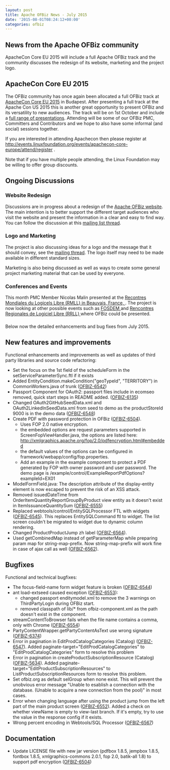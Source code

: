```yaml
---
layout: post
title: Apache OFBiz News - July 2015
date: '2015-08-01T08:24:12+00:00'
categories: ofbiz
---
```

<h2>News from the Apache OFBiz community</h2>
ApacheCon Core EU 2015 will include a full Apache OFBiz track and the community discusses the redesign of its website, marketing and the project logo.

<h2>ApacheCon Core EU 2015</h2>
The OFBiz community has once again been allocated a full OFBiz track at <a href="http://events.linuxfoundation.org/events/apachecon-core-europe">ApacheCon Core EU 2015</a> in Budapest. After presenting a full track at the Apache Con US 2015 this is another great opportunity to present OFBiz and its versatility to new audiences. The track will be on 1st October and include a <a href="http://apacheconcore2015.sched.org/overview/type/ofbiz?iframe=no&amp;w=i:100;&amp;sidebar=yes&amp;bg=no">full range of presentations</a>. Attending will be some of our OFBiz PMC, Committers and Contributors and we hope to also have some informal (and social) sessions together.

If you are interested in attending Apachecon then please register at <a href="http://events.linuxfoundation.org/events/apachecon-core-europe/attend/register">http://events.linuxfoundation.org/events/apachecon-core-europe/attend/register .</a>

Note that if you have multiple people attending, the Linux Foundation may be willing to offer group discounts.
<h2>Ongoing Discussions</h2>
<h3>Website Redesign</h3>
Discussions are in progress about a redesign of the <a href="http://ofbiz.apache.org">Apache OFBiz website</a>. The main intention is to better support the different target audiences who visit the website and present the information in a clear and easy to find way. You can follow the discussion at this <a href="http://ofbiz.markmail.org/message/qcil7n5ly6rer2rk">mailing list thread</a>.
<h3>Logo and Marketing</h3>
The project is also discussing ideas for a logo and the message that it should convey, see the <a href="http://markmail.org/message/xwnqks5hsxv2zn5u">mailing thread</a>. The logo itself may need to be made available in different standard sizes.

Marketing is also being discussed as well as ways to create some general project marketing material that can be used by everyone.  

<h3>Conferences and Events</h3>
This month PMC Member Nicolas Malin presented at the  <a href="https://2015.rmll.info/automatisation-des-taches-d-infra-sur-apache-ofbiz-pour-le"> Recontres Mondiales du Logicels Libre (RMLL) in Beauvais, France, </a>. The project is now looking at other possible events such as <a href="https://fosdem.org/2016/"> FOSDEM </a> and  <a href="http://rrll.alliance-libre.org/"> Rencontres Regionales de Logiciel Libre (RRLL) </a> where OFBiz could be presented.
 
<h3></h3>
Below now the detailed enhancements and bug fixes from July 2015.
<h2>New features and improvements</h2>
Functional enhancements and improvements as well as updates of third party libraries and source code refactoring:
<ul>
	<li>Set the focus on the 1st field of the scheduleForm in the setServiceParameterSync.ftl if it exists</li>
	<li>Added EntityCondition.makeCondition("geoTypeId", "TERRITORY") in CommonWorkers.java of trunk (<a href="https://issues.apache.org/jira/browse/OFBIZ-6542">OFBIZ-6542</a>)</li>
	<li>Passport Component for OAuth2: passport files include in ecomseo removed, quick start steps in README added. (<a href="https://issues.apache.org/jira/browse/OFBIZ-6135">OFBIZ-6135</a>)</li>
	<li>Changed OAuth2GitHubSeedData.xml and OAuth2LinkedInSeedData.xml from seed to demo as the productStoreId 9000 is in the demo data (<a href="https://issues.apache.org/jira/browse/OFBIZ-6548">OFBIZ-6548</a>)</li>
	<li>Create PDF with password protection in OFBiz (<a href="https://issues.apache.org/jira/browse/OFBIZ-6504">OFBIZ-6504</a>).
<ul>
	<li>Uses FOP 2.0 native encryption.</li>
	<li>the embedded options are request parameters supported in ScreenFopViewHandler.java, the options are listed here: <a href="http://xmlgraphics.apache.org/fop/2.0/pdfencryption.html#embedded">http://xmlgraphics.apache.org/fop/2.0/pdfencryption.html#embedded</a></li>
	<li>the default values of the options can be configured in framework/webapp/config/fop.properties.</li>
	<li>Add an example in the example component to protect a PDF generated by FOP with owner password and user password. The demo page is /example/control/ExampleReportPdfOptions?exampleId=EX01</li>
</ul>
</li>
	<li>ModelFormField.java: The description attribute of the display-entity element is now escaped to prevent the risk of an XSS attack.</li>
	<li>Removed issuedDateTime from OrderItemQuantityReportGroupByProduct view entity as it doesn't exist in ItemIssuanceQuantitySum (<a href="https://issues.apache.org/jira/browse/OFBIZ-6555">OFBIZ-6555</a>)</li>
	<li>Replaced webtools/control/EntitySQLProcessor FTL with widgets (<a href="https://issues.apache.org/jira/browse/OFBIZ-6545">OFBIZ-6545</a>). This replaces EntitySQLCommand ftl to widget. The list screen couldn't be migrated to widget due to dynamic column rendering.</li>
	<li>Changed ProductProductJump zh label (<a href="https://issues.apache.org/jira/browse/OFBIZ-6564">OFBIZ-6564</a>).</li>
	<li>Used getCombinedMap instead of getParameterMap while preparing param map for string-map-prefix. Now string-map-prefix will work fine in case of ajax call as well (<a href="https://issues.apache.org/jira/browse/OFBIZ-6562">OFBIZ-6562</a>).</li>
</ul>
<h2>Bugfixes</h2>
Functional and technical bugfixes:
<ul>
	<li>The focus-field-name form widget feature is broken (<a href="https://issues.apache.org/jira/browse/OFBIZ-6544">OFBIZ-6544</a>)</li>
	<li>ant load-extseed caused exception (<a href="https://issues.apache.org/jira/browse/OFBIZ-6553">OFBIZ-6553</a>):
<ul>
	<li>changed passport enditymodel.xml to remove the 3 warnings on ThirdPartyLogin during OFBiz start.</li>
	<li>removed classpath of lib/* from ofbiz-component.xml as the path doesn't exist in the component.</li>
</ul>
</li>
	<li>streamContentToBrowser fails when the file name contains a comma, only with Chrome (<a href="https://issues.apache.org/jira/browse/OFBIZ-6554">OFBIZ-6554</a>)</li>
	<li>PartyContentWrapper.getPartyContentAsText use wrong signature (<a href="https://issues.apache.org/jira/browse/OFBIZ-6374">OFBIZ-6374</a>)</li>
	<li>Error in pagination in EditProdCatalogCategories (Catalog) (<a href="https://issues.apache.org/jira/browse/OFBIZ-6547">OFBIZ-6547</a>). Added paginate-target="EditProdCatalogCategories" to "EditProdCatalogCategories" form to resolve this problem</li>
	<li>Error in pagination in createProductSubscriptionResource (Catalog) (<a href="https://issues.apache.org/jira/browse/OFBIZ-5634">OFBIZ-5634</a>). Added paginate-target="EditProductSubscriptionResources" to ListProductSubscriptionResources form to resolve this problem.</li>
	<li>Set ofbiz.org as default selGroup when none exist. This will prevent the unobvious error message "Unable to esablish a connection with the database. (Unable to acquire a new connection from the pool)" in most cases.</li>
	<li>Error when changing language after using the product jump from the left part of the main product screen (<a href="https://issues.apache.org/jira/browse/OFBIZ-6552">OFBIZ-6552</a>). Added a check on whether viewName is empty to view-last branch. If it's empty, try to use the value in the response config if it exists.</li>
	<li>Wrong percent encoding in Webtools/SQL Processor (<a href="https://issues.apache.org/jira/browse/OFBIZ-6567">OFBIZ-6567</a>)</li>
</ul>
<h2>Documentation</h2>
<ul>
	<li>Update LICENSE file with new jar version (pdfbox 1.8.5, jempbox 1.8.5, fontbox 1.8.5, xmlgraphics-commons 2.0.1, fop 2.0, batik-all 1.8) to support pdf encryption (<a href="https://issues.apache.org/jira/browse/OFBIZ-6504">OFBIZ-6504</a>)</li>
</ul>
&nbsp;
